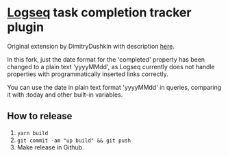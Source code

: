 # [Logseq](https://logseq.com) task completion tracker plugin

Original extension by DimitryDushkin with description [here](https://github.com/DimitryDushkin/logseq-plugin-task-check-date).

In this fork, just the date format for the 'completed' property has been changed to a plain text 'yyyyMMdd', as Logseq currently does not handle properties with programmatically inserted links correctly.

You can use the date in plain text format 'yyyyMMdd' in queries, comparing it with :today and other built-in variables.

## How to release
1. `yarn build`
2. `git commit -am "up build" && git push`
3. Make release in Github.
